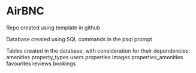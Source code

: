 # AirBNC

Repo created using template in github

Database created using SQL commands in the psql prompt

Tables created in the database, with consideration for their dependencies:
amenities
property_types
users
properties
images
properties_amenities
favourites
reviews
bookings
